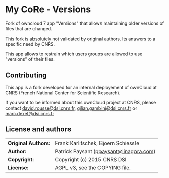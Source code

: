 # My CoRe - Versions

Fork of owncloud 7 app "Versions" that allows maintaining older versions of files that are changed.

This fork is absolutely not validated by original authors. Its answers to a specific need by CNRS.

This app allows to restrain which users groups are allowed to use "versions" of their files.

## Contributing

This app is a fork developed for an internal deployement of ownCloud at CNRS (French National Center for Scientific Research).

If you want to be informed about this ownCloud project at CNRS, please contact david.rousse@dsi.cnrs.fr, gilian.gambini@dsi.cnrs.fr or marc.dexet@dsi.cnrs.fr

## License and authors

|                      |                                          |
|:---------------------|:-----------------------------------------|
| **Original Authors:**| Frank Karlitschek, Bjoern Schiessle
| **Author:**          | Patrick Paysant (<ppaysant@linagora.com>)
| **Copyright:**       | Copyright (c) 2015 CNRS DSI
| **License:**         | AGPL v3, see the COPYING file.
